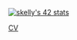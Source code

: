 
<!-- <img src="https://badge42.vercel.app/api/v2/cl1v5zr46004909l60ggoy5ta/stats?cursusId=21&coalitionId=92"/> -->

[![skelly's 42 stats](https://badge42.vercel.app/api/v2/cl1v5zr46004909l60ggoy5ta/stats?cursusId=21&coalitionId=92)](https://github.com/JaeSeoKim/badge42)
     
<a href="https://evgeniya-burlachenko.github.io/rsschool-cv/" class="project-item">CV</a>
